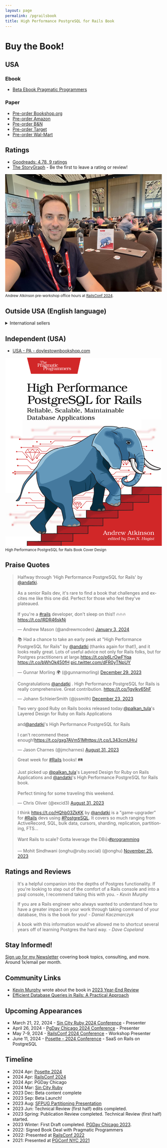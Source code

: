 ```yaml
---
layout: page
permalink: /pgrailsbook
title: High Performance PostgreSQL for Rails Book
---
```


# Buy the Book!

## USA

### Ebook
- [Beta Ebook Pragmatic Programmers](https://pragprog.com/titles/aapsql/high-performance-postgresql-for-rails)

### Paper
- [Pre-order Bookshop.org](https://bookshop.org/p/books/high-performance-postgresql-for-rails-reliable-scalable-maintainable-database-applications-andrew-atkinson/21240568?ean=9798888650387)
- [Pre-order Amazon](https://www.amazon.com/High-Performance-PostgreSQL-Rails-Maintainable/dp/B0CX876RLY/ref=sr_1_1?crid=39E0Y543M5I8O&dib=eyJ2IjoiMSJ9.5c-GeJVEesYYxAI--3lXefJIkfSMMDYXfHY0GArIQIHGe8UKSpfjfQsN0nsNV5Va3OaTp6tBqUd4cYsRpGimTA.neEaYsaVDOt1Ep0EaBzzJwKguDh_LBjub4wDvfvPypQ&dib_tag=se&keywords=high+performance+postgresql+for+rails&qid=1710558280&sprefix=high+performance+postgre%2Caps%2C98&sr=8-1)
- [Pre-order B&N](https://www.barnesandnoble.com/w/high-performance-postgresql-for-rails-andrew-atkinson/1145026967?ean=9798888650387)
- [Pre-order Target](https://www.target.com/p/high-performance-postgresql-for-rails-by-andrew-atkinson-paperback/-/A-91501939#lnk=sametab)
- [Pre-order Wal-Mart](https://www.walmart.com/ip/High-Performance-PostgreSQL-for-Rails-Reliable-Scalable-Maintainable-Database-Applications-Paperback-9798888650387/5340278249)


## Ratings
- [Goodreads: 4.78, 9 ratings](https://www.goodreads.com/book/show/209538533-high-performance-postgresql-for-rails)
- [The StoryGraph](https://app.thestorygraph.com/books/e71f8281-a1e2-4cfd-9376-ece6c5e694dd) - Be the first to leave a rating or review!


![Andrew Atkinson RailsConf 2024](/assets/images/pages/andrew-pgrailsbook-railsconf.jpeg)
<small>Andrew Atkinson pre-workshop office hours at <a href="/blog/2024/05/17/railsconf-conference-2024-detroit">RailsConf 2024</a>.</small>

## Outside USA (English language)
<details>
<summary>International sellers</summary>
<ul>
<li><a href="https://www.amazon.co.uk/High-Performance-PostgreSQL-Rails-Maintainable/dp/B0CX876RLY">UK - Amazon.uk</a></li>
<li><a href="https://uk.bookshop.org/p/books/high-performance-postgresql-for-rails-reliable-scalable-maintainable-database-applications-andrew-atkinson/7669141">UK - uk.Bookshop.org</a></li>
<li><a href="https://www.plusbog.dk/high-performance-postgresql-for-rails-andrew-atkinson-9798888650387?physicalbookisbn=9798888650387">Denmark - plusbog.dk</a></li>
<li><a href="https://www.williamdam.dk/high-performance-postgresql-for-rails-reliable-scalable-maintainable-database-applications__3721379">Denmark - williamdam.dk</a></li>
<li><a href="https://www.bruna.nl/engelse-boeken/high-performance-postgresql-for-rails-9798888650387">The Netherlands - Bruna.nl</a></li>
<li><a href="https://www.bertrand.pt/livro/high-performance-postgresql-for-rails-andrew-atkinson/29905808">Portugal - Bertrand.pt</a></li>
<li><a href="https://www.indigo.ca/en-ca/high-performance-postgresql-for-rails-reliable-scalable-maintainable-database-applications/9798888650387.html">Canada - indigo.ca</a></li>
<li><a href="https://bookline.hu/product/home.action?_v=Atkinson_Andrew_High_Performance_Postg&type=200&id=6593954">Hungary - bookline.hu</a></li>
<li><a href="https://www.amazon.co.jp/High-Performance-PostgreSQL-Rails-Maintainable/dp/B0CX876RLY">Japan - amazon.jp</a></li>
<li><a href="https://www.amazon.de/High-Performance-PostgreSQL-Rails-Maintainable/dp/B0CX876RLY?source=ps-sl-shoppingads-lpcontext&ref_=fplfs&psc=1&smid=A3JWKAKR8XB7XF&language=de_DE">Germany - amazon.de</a></li>
</ul>
</details>

## Independent (USA)
- [USA - PA - doylestownbookshop.com](https://www.doylestownbookshop.com/book/9798888650387)

![High Performance PostgreSQL for Rails Book](/assets/images/pages/high-performance-postgresql-for-rails-book-cover.jpg)
<small>High Performance PostgreSQL for Rails Book Cover Design</small>

## Praise Quotes

<blockquote class="twitter-tweet"><p lang="en" dir="ltr">Halfway through &#39;High Performance PostgreSQL for Rails&#39; by <a href="https://twitter.com/andatki?ref_src=twsrc%5Etfw">@andatki</a>. <br><br>As a senior Rails dev, it&#39;s rare to find a book that challenges and excites me like this one did. Perfect for those who feel they&#39;ve plateaued. <br><br>If you&#39;re a <a href="https://twitter.com/hashtag/rails?src=hash&amp;ref_src=twsrc%5Etfw">#rails</a> developer, don&#39;t sleep on this!! 🔥🔥🔥 <a href="https://t.co/lRDR46skNj">https://t.co/lRDR46skNj</a></p>&mdash; Andrew Mason (@andrewmcodes) <a href="https://twitter.com/andrewmcodes/status/1742618286339260868?ref_src=twsrc%5Etfw">January 3, 2024</a></blockquote> <script async src="https://platform.twitter.com/widgets.js" charset="utf-8"></script>

<blockquote class="twitter-tweet"><p lang="en" dir="ltr">📚 Had a chance to take an early peek at &quot;High Performance PostgreSQL for Rails&quot; by <a href="https://twitter.com/andatki?ref_src=twsrc%5Etfw">@andatki</a> (thanks again for that!), and it looks really great. Lots of useful advice not only for Rails folks, but for Postgres practitioners at large.<a href="https://t.co/p6LrOwFYqa">https://t.co/p6LrOwFYqa</a> <a href="https://t.co/bWhOk450fH">https://t.co/bWhOk450fH</a> <a href="https://t.co/dFR0yTNpUY">pic.twitter.com/dFR0yTNpUY</a></p>&mdash; Gunnar Morling 🌍 (@gunnarmorling) <a href="https://twitter.com/gunnarmorling/status/1740792335632634031?ref_src=twsrc%5Etfw">December 29, 2023</a></blockquote> <script async src="https://platform.twitter.com/widgets.js" charset="utf-8"></script>

<blockquote class="twitter-tweet"><p lang="en" dir="ltr">Congratulations <a href="https://twitter.com/andatki?ref_src=twsrc%5Etfw">@andatki</a> . High Performance PostgreSQL for Rails is really comprehensive. Great contribution. <a href="https://t.co/1gvIkv65hF">https://t.co/1gvIkv65hF</a></p>&mdash; Johann SchleierSmith (@jssmith) <a href="https://twitter.com/jssmith/status/1738378596874637664?ref_src=twsrc%5Etfw">December 23, 2023</a></blockquote> <script async src="https://platform.twitter.com/widgets.js" charset="utf-8"></script>

<blockquote class="twitter-tweet"><p lang="en" dir="ltr">Two very good Ruby on Rails books released today:<a href="https://twitter.com/palkan_tula?ref_src=twsrc%5Etfw">@palkan_tula</a>&#39;s Layered Design for Ruby on Rails Applications <br><br>and<a href="https://twitter.com/andatki?ref_src=twsrc%5Etfw">@andatki</a>&#39;s High Performance PostgreSQL for Rails<br><br>I can&#39;t recommend these enough!<a href="https://t.co/gxg7AVm51M">https://t.co/gxg7AVm51M</a><a href="https://t.co/L343cmUHrJ">https://t.co/L343cmUHrJ</a></p>&mdash; Jason Charnes (@jmcharnes) <a href="https://twitter.com/jmcharnes/status/1697070188036764037?ref_src=twsrc%5Etfw">August 31, 2023</a></blockquote> <script async src="https://platform.twitter.com/widgets.js" charset="utf-8"></script>

<blockquote class="twitter-tweet"><p lang="en" dir="ltr">Great week for <a href="https://twitter.com/hashtag/Rails?src=hash&amp;ref_src=twsrc%5Etfw">#Rails</a> books! 🛤️<br><br>Just picked up <a href="https://twitter.com/palkan_tula?ref_src=twsrc%5Etfw">@palkan_tula</a>&#39;s Layered Design for Ruby on Rails Applications and <a href="https://twitter.com/andatki?ref_src=twsrc%5Etfw">@andatki</a>&#39;s High Performance PostgreSQL for Rails book.<br><br>Perfect timing for some traveling this weekend.</p>&mdash; Chris Oliver (@excid3) <a href="https://twitter.com/excid3/status/1697311965654155578?ref_src=twsrc%5Etfw">August 31, 2023</a></blockquote> <script async src="https://platform.twitter.com/widgets.js" charset="utf-8"></script>

<blockquote class="twitter-tweet"><p lang="en" dir="ltr">I think <a href="https://t.co/HQhb03ZkKK">https://t.co/HQhb03ZkKK</a> by <a href="https://twitter.com/andatki?ref_src=twsrc%5Etfw">@andatki</a> is a &quot;game-upgrader&quot; for <a href="https://twitter.com/hashtag/Rails?src=hash&amp;ref_src=twsrc%5Etfw">#Rails</a> devs using <a href="https://twitter.com/hashtag/PostgreSQL?src=hash&amp;ref_src=twsrc%5Etfw">#PostgreSQL</a>. It covers so much ranging from ActiveRecord, SQL, bulk data, cursors, sharding, replication, partitioning, FTS...<br><br>Want Rails to scale? Gotta leverage the DB👍<a href="https://twitter.com/hashtag/programming?src=hash&amp;ref_src=twsrc%5Etfw">#programming</a></p>&mdash; Mohit Sindhwani (onghu@ruby.social) (@onghu) <a href="https://twitter.com/onghu/status/1728305090170126592?ref_src=twsrc%5Etfw">November 25, 2023</a></blockquote> <script async src="https://platform.twitter.com/widgets.js" charset="utf-8"></script>

## Ratings and Reviews

> It's a helpful companion into the depths of Postgres functionality. If you're looking to step out of the comfort of a Rails console and into a psql console, I recommend taking this with you.
<cite>- Kevin Murphy</cite>

> If you are a Rails engineer who always wanted to understand how to have a greater impact on your work through taking command of your database, this is the book for you!
<cite>- Daniel Kaczmarczyk</cite>

> A book with this information would've allowed me to shortcut several years off of learning Postgres the hard way.
<cite>- Dave Copeland</cite>

## Stay Informed!

[Sign up for my Newsletter](https://pgrailsbook.com) covering book topics, consulting, and more. Around 1x/email per month.

## Community Links

- [Kevin Murphy](https://kevinjmurphy.com) wrote about the book in [2023 Year-End Review](https://kevinjmurphy.com/posts/2023-review/)
- [Efficient Database Queries in Rails: A Practical Approach](https://danielabaron.me/blog/rails-query-perf/)


## Upcoming Appearances

- March 21, 22, 2024 - [Sin City Ruby 2024 Conference](https://www.sincityruby.com) - Presenter
- April 26, 2024 - [PgDay Chicago 2024 Conference](https://2024.pgdaychicago.org) - Presenter
- May 7-9, 2024 - [RailsConf 2024 Conference](https://railsconf.org) - Workshop Presenter
- June 11, 2024 - [Posette - 2024 Conference](https://www.citusdata.com/posette/speakers/andrew-atkinson/) - SaaS on Rails on PostgreSQL

## Timeline

- 2024 Apr: [Posette 2024](https://www.citusdata.com/posette/speakers/andrew-atkinson/)
- 2024 Apr: [RailsConf 2024](http://andyatkinson.com/blog/2024/05/17/railsconf-conference-2024-detroit)
- 2024 Apr: PGDay Chicago
- 2024 Mar: [Sin City Ruby](http://andyatkinson.com/blog/2024/03/25/sin-city-ruby-2024)
- 2023 Dec: Beta content complete
- 2023 Sep: Beta Launch!
- 2023 Aug: [SFPUG Partitioning Presentation](http://andyatkinson.com/blog/2023/08/17/postgresql-sfpug-table-partitioning-presentation)
- 2023 Jun: Technical Review (first half) edits completed.
- 2023 Spring: Publication Review completed. Technical Review (first half) started.
- 2023 Winter: First Draft completed. [PGDay Chicago 2023](https://andyatkinson.com/blog/2023/05/24/pgday-chicago).
- 2022: Signed Book Deal with Pragmatic Programmers
- 2022: Presented at [RailsConf 2022](http://andyatkinson.com/blog/2022/05/23/railsconf-2022)
- 2021: Presented at [PGConf NYC 2021](https://andyatkinson.com/blog/2021/12/06/pgconf-nyc-2021)

